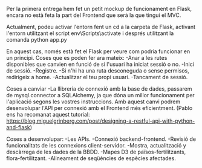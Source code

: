 Per la primera entrega hem fet un petit mockup de funcionament en Flask, encara no està feta la part del Frontend que serà la que tingui el MVC.

Actualment, podeu activar l'entorn fent un cd a la carpeta de Flask, activant l'entorn utilitzant el script env\Scripts\activate i després utilitzant la comanda python app.py

En aquest cas, només està fet el Flask per veure com podria funcionar en un principi.
Coses que es poden fer ara mateix:
-Anar a les rutes disponibles que canvien en funció de si l'usuari ha iniciat sessió o no.
-Inici de sessió.
-Registre.
-Si n'hi ha una ruta desconeguda o sense permisos, redirigeix a home.
-Actualitzar el teu propi usuari.
-Tancament de sessió.

Coses a canviar
-La llibreria de connexió amb la base de dades, passarem de mysql.connector a SQLAlchemy, ja que dóna un millor funcionament per l'aplicació segons les vostres instruccions. Amb aquest canvi podrem desenvolupar l'API per connexió amb el Frontend més eficientment. (Pablo ens ha recomanat aquest tutorial: https://blog.miguelgrinberg.com/post/designing-a-restful-api-with-python-and-flask)

Coses a desenvolupar:
-Les APIs.
-Connexió backend-frontend.
-Revisió de funcionalitats de les connexions client-servidor.
-Mostra, actualització y descàrrega de les dades de la BBDD.
-Mapes D3 de països-fertilitzants, flora-fertilitzant.
-Alineament de seqüències de espècies afectades.
